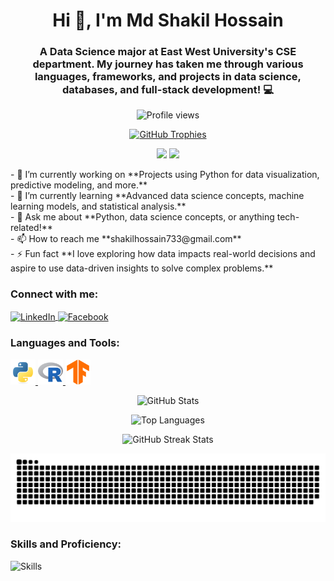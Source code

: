 <h1 align="center">Hi 👋, I'm Md Shakil Hossain</h1>
<h3 align="center">A Data Science major at East West University's CSE department. My journey has taken me through various languages, frameworks, and projects in data science, databases, and full-stack development! 💻</h3>

<p align="center">
  <img src="https://komarev.com/ghpvc/?username=mdshakil-hossain&label=Profile%20views&color=0e75b6&style=flat" alt="Profile views" />
</p>

<!-- Profile Trophy Section -->
<p align="center">
  <a href="https://github.com/ryo-ma/github-profile-trophy">
    <img src="https://github-profile-trophy.vercel.app/?username=mdshakil-hossain&theme=radical&column=4" alt="GitHub Trophies" />
  </a>
</p>

<!-- Fun Animated Gifs -->
<div align="center">
  <img src="https://i.giphy.com/media/v1.Y2lkPTc5MGI3NjExcWtweHR1cGE4N2F0NHRqbHNqcW1mbWlhNW45eDh6eXZpNHNqaG9yMSZlcD12MV9pbnRlcm5hbF9naWZfYnlfaWQmY3Q9Zw/LaVp0AyqR5bGsC5Cbm/giphy.gif" width="300"/>
  <img src="https://i.giphy.com/media/v1.Y2lkPTc5MGI3NjExbmh2YmI5cm9mNmVmeml2Ymwyb3J2bnRkczg4enZ4N2ltb2JuNjlzMSZlcD12MV9pbnRlcm5hbF9naWZfYnlfaWQmY3Q9Zw/bGgsc5mWoryfgKBx1u/giphy.gif" width="300"/>
</div>

<!-- Profile Description and Fun Facts -->
<p align="left">
  - 🔭 I’m currently working on **Projects using Python for data visualization, predictive modeling, and more.**<br>
  - 🌱 I’m currently learning **Advanced data science concepts, machine learning models, and statistical analysis.**<br>
  - 💬 Ask me about **Python, data science concepts, or anything tech-related!**<br>
  - 📫 How to reach me **shakilhossain733@gmail.com**<br>
  - ⚡ Fun fact **I love exploring how data impacts real-world decisions and aspire to use data-driven insights to solve complex problems.**
</p>

<!-- Connect With Me Section -->
<h3 align="left">Connect with me:</h3>
<p align="left">
  <a href="https://linkedin.com/in/md-shakil-hossain733" target="blank">
    <img align="center" src="https://raw.githubusercontent.com/rahuldkjain/github-profile-readme-generator/master/src/images/icons/Social/linked-in-alt.svg" alt="LinkedIn" height="30" width="40" />
  </a>
  <a href="https://fb.com/md.shakil.hossain.6969" target="blank">
    <img align="center" src="https://raw.githubusercontent.com/rahuldkjain/github-profile-readme-generator/master/src/images/icons/Social/facebook.svg" alt="Facebook" height="30" width="40" />
  </a>
</p>

<!-- Languages and Tools Section -->
<h3 align="left">Languages and Tools:</h3>
<p align="left"> 
  <a href="https://www.python.org" target="_blank">
    <img src="https://raw.githubusercontent.com/devicons/devicon/master/icons/python/python-original.svg" alt="python" width="40" height="40"/>
  </a>
  <a href="https://www.r-project.org/" target="_blank">
    <img src="https://raw.githubusercontent.com/devicons/devicon/master/icons/r/r-original.svg" alt="r" width="40" height="40"/>
  </a>
  <a href="https://www.tensorflow.org/" target="_blank">
    <img src="https://raw.githubusercontent.com/devicons/devicon/master/icons/tensorflow/tensorflow-original.svg" alt="tensorflow" width="40" height="40"/>
  </a>
</p>

<!-- GitHub Stats -->
<p align="center">
  <img src="https://github-readme-stats.vercel.app/api?username=mdshakil-hossain&show_icons=true&locale=en&theme=radical" alt="GitHub Stats" />
</p>

<p align="center">
  <img src="https://github-readme-stats.vercel.app/api/top-langs?username=mdshakil-hossain&show_icons=true&locale=en&layout=compact&theme=radical" alt="Top Languages" />
</p>

<!-- Streak Stats -->
<p align="center">
  <img src="https://github-readme-streak-stats.herokuapp.com/?user=mdshakil-hossain&theme=radical" alt="GitHub Streak Stats"/>
</p>

<!-- Contribution Graph -->
<p align="center">
  <img src="https://raw.githubusercontent.com/Platane/snk/output/github-contribution-grid-snake.svg" alt="Contribution Graph" />
</p>


<!-- Dynamic Skills Proficiency Graph -->
<h3 align="left">Skills and Proficiency:</h3>
<p align="left">
  <img src="https://skillicons.dev/icons?i=python,r,tensorflow,react,sql,html,css,js,java" alt="Skills" />
</p>
